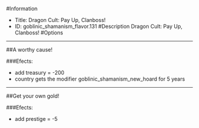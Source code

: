 #Information
 - Title: Dragon Cult: Pay Up, Clanboss!
 - ID: goblinic_shamanism_flavor.131
#Description
Dragon Cult: Pay Up, Clanboss!
#Options

___
##A worthy cause!

###Efects:<ul><li>add treasury = -200</li><li>country gets the modifier goblinic_shamanism_new_hoard for 5 years</li></ul>

___
##Get your own gold!

###Efects:<ul><li>add prestige = -5</li></ul>

